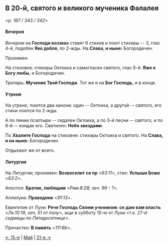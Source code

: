 
## В 20-й, святого и великого мученика Фалалея

<*p. 167 / 343 / 342*>

#### Вечерня

*Вечером* на **Господи воззвах** ставят 6 стихов и поют стихиры -- 3, глас 4-й, подобен **Яко добля**, по 2-жды. 
На **Слава, и ныне:** Богородичен. 

Прокимен. 

На стиховне: стихиры Октоиха и самогласен святого, глас 6-й: **Яже к Богу любы**, и Богородичен.  

Тропарь: **Мученик Твой Господи**. 
Тот же и на **Бог Господь**, и в конце.  

#### Утреня

На *утрене*, поются два канона: один -- Октоиха, а другой -- святого, его стихи поются по 2-жды. 

А по пении псалтыри -- седален Октоиха, а по 3-й песни -- святого, и по 6-й -- кондак его. 
Светилен: **Небо звездами**. 

По **Хвалите Господа** на стиховне: стихиры Октоиха и святого. На **Слава, и на ныне:** Богородичен. 

Отдыхают же от всего. 

#### Литургия

На *Литургии*, прокимен: **Возвеселит ся пр** <*63:11*>, стих: **Услыши Боже** <*63:2*>.
 
Апостол: **Братие, любящим** <*Рим.8:28; зач. 99 - ?*>. 

Аллилуиа: **Праведник** <*91:13*>. 
 
Евангелие от Луки: **Рече Господь Своим учеником: се даю вам власть** <*Лк.10:19; зач. 51 от полу*>, 
ищи в субботу 10-ю от Луки <*т.е. 27-й седмицы по Пятидесятнице*>.  
 
Причастен: **В память** <*111:6b*>. 

[← 15-е](05_15_AST.ru.md) | [Май](README.md#20-й) | [21-е →](05_21_AST.ru.md)
